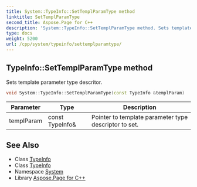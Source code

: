 ```yaml
---
title: System::TypeInfo::SetTemplParamType method
linktitle: SetTemplParamType
second_title: Aspose.Page for C++
description: 'System::TypeInfo::SetTemplParamType method. Sets template parameter type descritor in C++.'
type: docs
weight: 5200
url: /cpp/system/typeinfo/settemplparamtype/
---
```

## TypeInfo::SetTemplParamType method


Sets template parameter type descritor.

```cpp
void System::TypeInfo::SetTemplParamType(const TypeInfo &templParam)
```


| Parameter | Type | Description |
| --- | --- | --- |
| templParam | const TypeInfo\& | Pointer to template parameter type descriptor to set. |

## See Also

* Class [TypeInfo](../)
* Class [TypeInfo](../)
* Namespace [System](../../)
* Library [Aspose.Page for C++](../../../)
